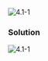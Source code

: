![4.1-1](https://github.com/cpp-rakesh/introduction_to_algorithms_CLRS/blob/master/chapter_4_divide_and_conquer/4.1_the_maximum_subArray_problem/exercises/4.1-1/repo/4.1-1_problem.png)

### Solution
![4.1-1](https://github.com/cpp-rakesh/introduction_to_algorithms_CLRS/blob/master/chapter_4_divide_and_conquer/4.1_the_maximum_subArray_problem/exercises/4.1-1/repo/4.1-1_solution.png)


